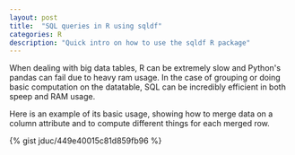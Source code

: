 ```yaml
---
layout: post
title:  "SQL queries in R using sqldf"
categories: R
description: "Quick intro on how to use the sqldf R package"
---
```


When dealing with big data tables, R can be extremely slow and Python's pandas can fail due to heavy
ram usage. In the case of grouping or doing basic computation on the datatable, SQL can be
incredibly efficient in both speep and RAM usage.  

Here is an example of its basic usage, showing how to merge data on a column attribute and to
compute different things for each merged row. 

{% gist jduc/449e40015c81d859fb96 %}
